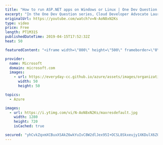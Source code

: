 ```yaml
---
title: "How to run ASP.NET apps on Windows or Linux | One Dev Question: Laurent Bugnion"
excerpt: "In the One Dev Question series, Cloud Developer Advocate Laurent Bugnion explains various development features of Azure. In this video, Laurent explains how to run your ASP.NET apps on Windows or Linux.   Get more information at: http://gslb.ch/265c-onedevquestion  Create your free Azure account today:"
originalUrl: https://youtube.com/watch?v=N-AoN8xN2Ks
type: video
price: Free
length: PT1M31S
publishedDateTime: 2019-04-15T17:52:32Z
heat: 50

featuredContent: "<iframe width=\"800\" height=\"500\" frameborder=\"0\" src=\"https://www.youtube.com/embed/N-AoN8xN2Ks\" allow=\"accelerometer; autoplay; encrypted-media; gyroscope; picture-in-picture\" allowfullscreen></iframe>"

provider:
  name: Microsoft
  domain: microsoft.com
  images:
    - url: https://everyday-cc.github.io/azure/assets/images/organizations/microsoft.com-50x50.jpg
      width: 50
      height: 50

topics:
  - Azure

images:
  - url: https://i.ytimg.com/vi/N-AoN8xN2Ks/maxresdefault.jpg
    width: 1280
    height: 720
    isCached: true

secured: "yhCvkZqxmXCBuxXSAkZ6wkYuIvC8W2dlJex95I+OCSL8Skxeujy1XKDulX6ZOI9DDkH88REKJsVG+5MRgBnmhiC+Qy8rIwwWyJ91o+ljy8T7zNTYbfSjecVZTuZZUiAEhwBeQ2P4K7LFoIG+fjReTEm4b8ggkZ3LKUyU6VQjV2RrKNX/lg6sUjjRltLOzbswy7j6XqYn2okhuOXxJh3UQ8UcIKn4wZokwZceNJLCsJTv/ck+M9bVr5A5QZbJvq7CXbeusEAVXZsU97kKvgF1FpN7drP7GGIfbv3ITrGvSv7Z0m5dNWT88jlY9Lw9ZslMcUIylayJ2V7HSY5X8FLbFEQNiSoEIuDEo7Jdbdhh/ref4E3izzRc6eAcka5bFHWETGy8/mOrptw5qeH/lJy+ikxd5Q4stei3ADk1mlu/7Vw=;N8flkrGU8TG65RAuVoqyBg=="
---
```



